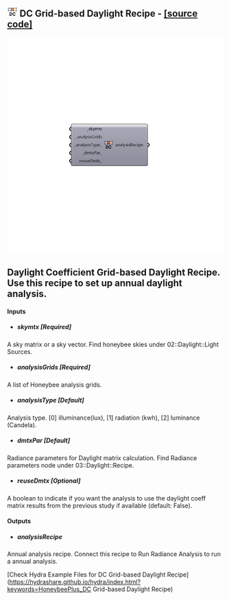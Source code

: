 ## ![](../../images/icons/DC_Grid-based_Daylight_Recipe.png) DC Grid-based Daylight Recipe - [[source code]](https://github.com/ladybug-tools/honeybee-grasshopper/tree/master/plugin/grasshopper/src/HoneybeePlus_DC%20Grid-based%20Daylight%20Recipe.py)

![](../../images/components/DC_Grid-based_Daylight_Recipe.png)

Daylight Coefficient Grid-based Daylight Recipe.
 Use this recipe to set up annual daylight analysis.
 -

#### Inputs
* ##### skymtx [Required]
A sky matrix or a sky vector. Find honeybee skies under 02::Daylight::Light Sources.
* ##### analysisGrids [Required]
A list of Honeybee analysis grids.
* ##### analysisType [Default]
Analysis type. [0] illuminance(lux), [1] radiation (kwh),
 [2] luminance (Candela).
* ##### dmtxPar [Default]
Radiance parameters for Daylight matrix calculation. Find
 Radiance parameters node under 03::Daylight::Recipe.
* ##### reuseDmtx [Optional]
A boolean to indicate if you want the analysis to use the daylight
 coeff matrix results from the previous study if available (default: False).

#### Outputs
* ##### analysisRecipe
Annual analysis recipe. Connect this recipe to Run Radiance
 Analysis to run a annual analysis.


[Check Hydra Example Files for DC Grid-based Daylight Recipe](https://hydrashare.github.io/hydra/index.html?keywords=HoneybeePlus_DC Grid-based Daylight Recipe)